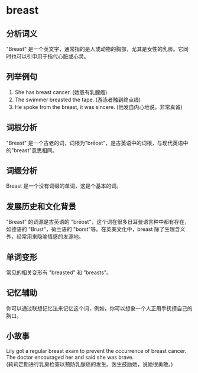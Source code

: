 # breast

## 分析词义

  

"Breast" 是一个英文字，通常指的是人或动物的胸部，尤其是女性的乳房。它同时也可以引申用于指代心脏或心灵。

  

## 列举例句

  

1.  She has breast cancer. (她患有乳腺癌)
2.  The swimmer breasted the tape. (游泳者触到终点线)
3.  He spoke from the breast, it was sincere. (他发自内心地说，非常真诚)

  

## 词根分析

  

"Breast" 是一个古老的词，词根为"brēost"，是古英语中的词根，与现代英语中的"breast"意思相同。

  

## 词缀分析

  

Breast 是一个没有词缀的单词，这是个基本的词。

  

## 发展历史和文化背景

  

"Breast" 的词源是古英语的 "brēost"，这个词在很多日耳曼语言种中都有存在，如德语的 "Brust"，荷兰语的 "borst"等。在英美文化中，breast 除了生理含义外，经常用来隐喻情感的发源地。

  

## 单词变形

  

常见的相关变形有 "breasted" 和 "breasts"。

  

## 记忆辅助

  

你可以通过联想记忆法来记忆这个词，例如，你可以想象一个人正用手抚摸自己的胸口。

  

## 小故事

  

Lily got a regular breast exam to prevent the occurrence of breast cancer. The doctor encouraged her and said she was brave.  
(莉莉定期进行乳房检查以预防乳腺癌的发生。医生鼓励她，说她很勇敢。)
